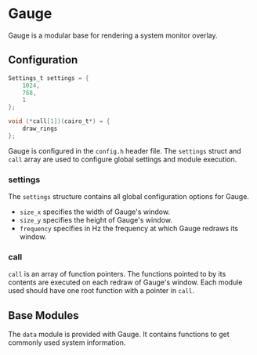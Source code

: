 # Gauge

Gauge is a modular base for rendering a system monitor overlay.

## Configuration

```C
Settings_t settings = {
    1024,
    768,
    1
};

void (*call[1])(cairo_t*) = {
    draw_rings
};
```

Gauge is configured in the `config.h` header file. The `settings` struct and `call` array are used to configure global settings and module execution.

### settings

The `settings` structure contains all global configuration options for Gauge.

* `size_x` specifies the width of Gauge's window.
* `size_y` specifies the height of Gauge's window.
* `frequency` specifies in Hz the frequency at which Gauge redraws its window.

### call

`call` is an array of function pointers. The functions pointed to by its contents are executed on each redraw of Gauge's window. Each module used should have one root function with a pointer in `call`.

## Base Modules

The `data` module is provided with Gauge. It contains functions to get commonly used system information.
